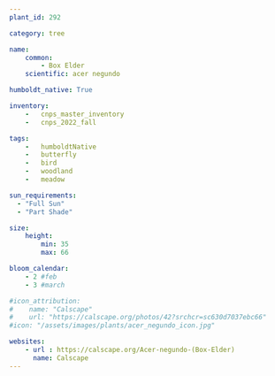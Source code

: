 ```yaml
---
plant_id: 292

category: tree

name: 
    common: 
        - Box Elder
    scientific: acer negundo

humboldt_native: True

inventory: 
    -   cnps_master_inventory
    -   cnps_2022_fall

tags:  
    -   humboldtNative
    -   butterfly
    -   bird
    -   woodland
    -   meadow

sun_requirements:
  - "Full Sun"
  - "Part Shade"

size:
    height: 
        min: 35
        max: 66

bloom_calendar: 
    - 2 #feb
    - 3 #march

#icon_attribution: 
#    name: "Calscape"
#    url: "https://calscape.org/photos/42?srchcr=sc630d7037ebc66"
#icon: "/assets/images/plants/acer_negundo_icon.jpg"

websites:
    - url : https://calscape.org/Acer-negundo-(Box-Elder) 
      name: Calscape
---
```




